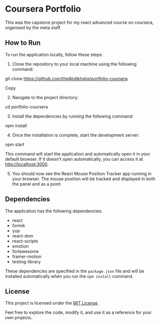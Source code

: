 # Coursera Portfolio

This was the capstone project for my react advanced course on coursera, organised by the meta staff.

## How to Run

To run the application locally, follow these steps:

1. Clone the repository to your local machine using the following command:

git clone https://github.com/theAbdikhaliq/portfolio-coursera

Copy

2. Navigate to the project directory:

cd portfolio-coursera

3. Install the dependencies by running the following command:

npm install

4. Once the installation is complete, start the development server:

npm start

This command will start the application and automatically open it in your default browser. If it doesn't open automatically, you can access it at [http://localhost:3000](http://localhost:3000).

5. You should now see the React Mouse Position Tracker app running in your browser. The mouse position will be tracked and displayed in both the panel and as a point.

## Dependencies

The application has the following dependencies:

- react
- formik
- yup
- react-dom
- react-scripts
- emotion
- fortawesome
- framer-motion
- testing-library

These dependencies are specified in the `package.json` file and will be installed automatically when you run the `npm install` command.

## License

This project is licensed under the [MIT License](LICENSE).

Feel free to explore the code, modify it, and use it as a reference for your own projects.

